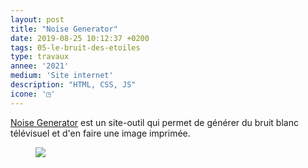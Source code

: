 ```yaml
---
layout: post
title: "Noise Generator"
date: 2019-08-25 10:12:37 +0200
tags: 05-le-bruit-des-etoiles
type: travaux
annee: '2021'
medium: 'Site internet'
description: "HTML, CSS, JS"
icone: '◳'
---
```

[Noise Generator](http://luciedesaubliaux.fr/noisegenerator/) est un site-outil qui permet de générer du bruit blanc télévisuel et d'en faire une image imprimée.

<figure><img class="photopost" src="{{site.baseurl}}/imgs/parasites.gif" onmouseover="this.src='{{site.baseurl}}/imgs/parasites.png'" onmouseout="this.src='{{site.baseurl}}/imgs/parasites.gif'" /></figure>
